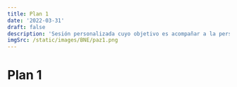 ```yaml
---
title: Plan 1
date: '2022-03-31'
draft: false
description: 'Sesión personalizada cuyo objetivo es acompañar a la persona a hacer un cambio de percepción y que pueda vivir en coherencia con su alma - €90/90 min.'
imgSrc: /static/images/BNE/paz1.png
---
```


# Plan 1
